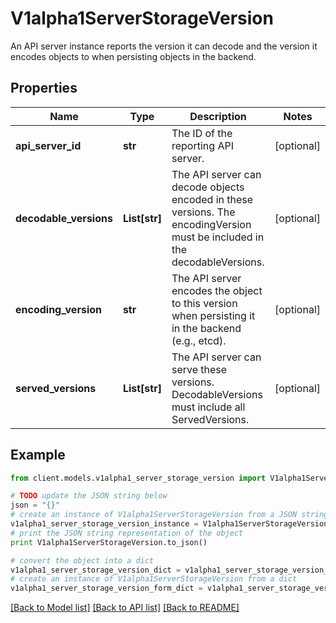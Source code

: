 # V1alpha1ServerStorageVersion

An API server instance reports the version it can decode and the version it encodes objects to when persisting objects in the backend.

## Properties
Name | Type | Description | Notes
------------ | ------------- | ------------- | -------------
**api_server_id** | **str** | The ID of the reporting API server. | [optional] 
**decodable_versions** | **List[str]** | The API server can decode objects encoded in these versions. The encodingVersion must be included in the decodableVersions. | [optional] 
**encoding_version** | **str** | The API server encodes the object to this version when persisting it in the backend (e.g., etcd). | [optional] 
**served_versions** | **List[str]** | The API server can serve these versions. DecodableVersions must include all ServedVersions. | [optional] 

## Example

```python
from client.models.v1alpha1_server_storage_version import V1alpha1ServerStorageVersion

# TODO update the JSON string below
json = "{}"
# create an instance of V1alpha1ServerStorageVersion from a JSON string
v1alpha1_server_storage_version_instance = V1alpha1ServerStorageVersion.from_json(json)
# print the JSON string representation of the object
print V1alpha1ServerStorageVersion.to_json()

# convert the object into a dict
v1alpha1_server_storage_version_dict = v1alpha1_server_storage_version_instance.to_dict()
# create an instance of V1alpha1ServerStorageVersion from a dict
v1alpha1_server_storage_version_form_dict = v1alpha1_server_storage_version.from_dict(v1alpha1_server_storage_version_dict)
```
[[Back to Model list]](../README.md#documentation-for-models) [[Back to API list]](../README.md#documentation-for-api-endpoints) [[Back to README]](../README.md)


